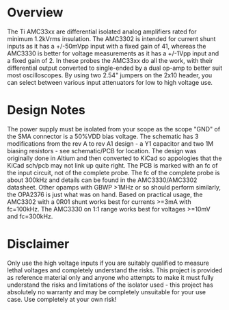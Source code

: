 # Overview
The Ti AMC33xx are differential isolated analog amplifiers rated for minimum 1.2kVrms insulation. The AMC3302 is intended for current shunt inputs as it has a +/-50mVpp input with a fixed gain of 41, whereas the AMC3330 is better for voltage measurements as it has a +/-1Vpp input and a fixed gain of 2. In these probes the AMC33xx do all the work, with their differential output converted to single-ended by a dual op-amp to better suit most oscilloscopes. 
By using two 2.54" jumpers on the 2x10 header, you can select between various input attenuators for low to high voltage use. 

# Design Notes
The power supply must be isolated from your scope as the scope "GND" of the SMA connector is a 50%VDD bias voltage. 
The schematic has 3 modifications from the rev A to rev A1 design - a Y1 capacitor and two 1M biasing resistors - see schematic/PCB for location.
The design was originally done in Altium and then converted to KiCad so appologies that the KiCad sch/pcb may not link up quite right.
The PCB is marked with an fc of the input circuit, not of the complete probe. The fc of the complete probe is about 300kHz and details can be found in the AMC3330/AMC3302 datasheet.
Other opamps with GBWP >1MHz or so should perform similarly, the OPA2376 is just what was on hand.
Based on practical usage, the AMC3302 with a 0R01 shunt works best for currents >=3mA with fc=100kHz. The AMC3330 on 1:1 range works best for voltages >=10mV and fc=300kHz.

# Disclaimer
Only use the high voltage inputs if you are suitably qualified to measure lethal voltages and completely understand the risks. This project is provided as reference material only and anyone who attempts to make it must fully understand the risks and limitations of the isolator used - this project has absolutely no warranty and may be completely unsuitable for your use case. Use completely at your own risk!
